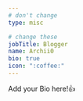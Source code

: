 ```yaml
---
# don't change
type: misc

# change these
jobTitle: Blogger
name: Archii0
bio: true
icon: ":coffee:"
---
```


Add your Bio here!:+1: